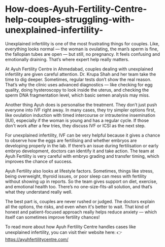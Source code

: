 # How-does-Ayuh-Fertility-Centre-help-couples-struggling-with-unexplained-infertility-

Unexplained infertility is one of the most frustrating things for couples. Like, everything looks normal — the woman is ovulating, the man’s sperm is fine, the fallopian tubes are open — but still, no pregnancy. It feels confusing and emotionally draining. That’s where expert help really matters.

At Ayuh Fertility Centre in Ahmedabad, couples dealing with unexplained infertility are given careful attention. Dr. Krupa Shah and her team take the time to dig deeper. Sometimes, regular tests don’t show the real reason. That’s why the clinic uses advanced diagnostics — like checking for egg quality, doing hysteroscopy to look inside the uterus, and checking the sperm DNA fragmentation level, which basic semen analysis may miss.

Another thing Ayuh does is personalise the treatment. They don’t just push everyone into IVF right away. In many cases, they try simpler options first, like ovulation induction with timed intercourse or intrauterine insemination (IUI), especially if the woman is young and has a regular cycle. If those don't work after a few tries, they discuss IVF or ICSI as the next step.

For unexplained infertility, IVF can be very helpful because it gives a chance to observe how the eggs are fertilising and whether embryos are developing properly in the lab. If there’s an issue during fertilisation or early embryo development, doctors can identify it and take action. The team at Ayuh Fertility is very careful with embryo grading and transfer timing, which improves the chance of success.

Ayuh Fertility also looks at lifestyle factors. Sometimes, things like stress, being overweight, thyroid issues, or poor sleep can mess with fertility without showing up in reports. So the team gives support on diet, exercise, and emotional health too. There’s no one-size-fits-all solution, and that’s what they understand really well.

The best part is, couples are never rushed or judged. The doctors explain all the options, the risks, and even when it's better to wait. That kind of honest and patient-focused approach really helps reduce anxiety — which itself can sometimes improve fertility chances!

To read more about how Ayuh Fertility Centre handles cases like unexplained infertility, you can visit their website here:
👉 https://ayuhfertilitycentre.com/
